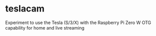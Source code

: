 # teslacam
Experiment to use the Tesla (S/3/X) with the Raspberry Pi Zero W OTG capability for home and live streaming
